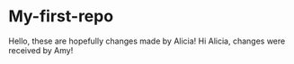 # My-first-repo

Hello, these are hopefully changes made by Alicia!
Hi Alicia, changes were received by Amy!